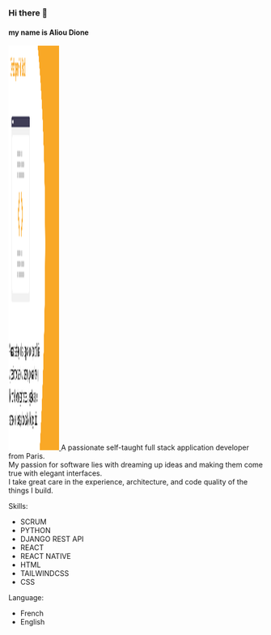 ### Hi there 👋
#### my name is Aliou Dione
<a href="(https://github.com/Alioudione12/Alioudione12)">
    <img src="Untitled-1 copy.png" alt="Logo" width="100" height="800">
  </a>
A passionate self-taught full stack application developer from Paris.<br>
My passion for software lies with dreaming up ideas and making them come true with elegant interfaces.<br>
I take great care in the experience, architecture, and code quality of the things I build.

Skills:
- SCRUM
- PYTHON
- DJANGO REST API
- REACT
- REACT NATIVE
- HTML
- TAILWINDCSS
- CSS

Language:
- French
- English






